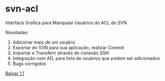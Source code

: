 # svn-acl
Interface Grafica para Manipular Usuários do ACL do SVN

Novidades
 1. Adicionar mais de um usuário
 2. Exportar do SVN para sua aplicação, realizar Commit
 3. Importar e Transferir através de conexão SSH
 4. Integração com AD, para lista de usuários que podem ser adicionados
 5. Bugs corrigidos

[Baixar 1.1](https://github.com/Lhuckaz/svn-acl/blob/master/svn-acl-1.1.exe?raw=true)
